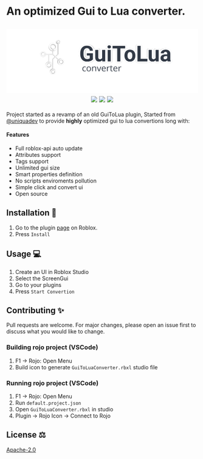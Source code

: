 # An optimized Gui to Lua converter.

<h2 align="center"> 
  <a href="https://create.roblox.com/marketplace/asset/10139235293/GuiToLuaConverter">
    <img src="logo_outlined.png" width="700" alt="G2L logo">
  </a>
  <br>
  <img src="https://img.shields.io/github/stars/uniquadev/GuiToLuaConverter?color=%238dc776&labelColor=%23101415&style=for-the-badge">
  <img src="https://img.shields.io/github/forks/uniquadev/GuiToLuaConverter?color=%2384a0c6&labelColor=%23101415&style=for-the-badge">
  <img src="https://img.shields.io/github/repo-size/uniquadev/GuiToLuaConverter?color=%ffd012&labelColor=%23101415&style=for-the-badge">
</h2>

Project started as a revamp of an old GuiToLua plugin, Started from [@uniquadev](https://github.com/uniquadev) to provide **highly** optimized gui to lua convertions long with:
#### Features
* Full roblox-api auto update
* Attributes support
* Tags support
* Unlimited gui size
* Smart properties definition
* No scripts enviroments pollution
* Simple click and convert ui
* Open source

## Installation 🧰

1. Go to the plugin [page](https://create.roblox.com/marketplace/asset/10139235293/GuiToLuaConverter) on Roblox.
1. Press `Install`

## Usage 💻

1. Create an UI in Roblox Studio
1. Select the ScreenGui
1. Go to your plugins
1. Press `Start Convertion`


## Contributing ✨
Pull requests are welcome. For major changes, please open an issue first to discuss what you would like to change.

### Building rojo project (VSCode)
1. F1 -> Rojo: Open Menu
2. Build icon to generate `GuiToLuaConverter.rbxl` studio file
### Running rojo project (VSCode)
1. F1 -> Rojo: Open Menu
2. Run `default.project.json`
3. Open `GuiToLuaConverter.rbxl` in studio
4. Plugin -> Rojo Icon -> Connect to Rojo

## License ⚖
[Apache-2.0](https://choosealicense.com/licenses/apache-2.0/)
